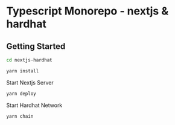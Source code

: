 # Typescript Monorepo - nextjs & hardhat

## Getting Started

```bash
cd nextjs-hardhat

yarn install
```

Start Nextjs Server

```bash
yarn deploy
```

Start Hardhat Network

```bash
yarn chain
```
